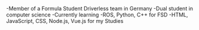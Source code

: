 -Member of a Formula Student Driverless team in Germany
-Dual student in computer science
-Currently learning
  -ROS, Python, C++ for FSD
  -HTML, JavaScript, CSS, Node.js, Vue.js for my Studies 
